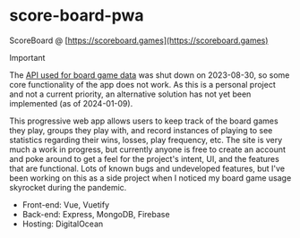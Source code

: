 # score-board-pwa
ScoreBoard @ [https://scoreboard.games](https://scoreboard.games)

> [!Important]
> The [API used for board game data](https://www.boardgameatlas.com/) was shut down on 2023-08-30, so some core functionality of the app does not work. As this is a personal project and not a current priority, an alternative solution has not yet been implemented (as of 2024-01-09).

This progressive web app allows users to keep track of the board games they play, groups they play with, and record instances of playing to see statistics regarding their wins, losses, play frequency, etc. The site is very much a work in progress, but currently anyone is free to create an account and poke around to get a feel for the project's intent, UI, and the features that are functional. Lots of known bugs and undeveloped features, but I've been working on this as a side project when I noticed my board game usage skyrocket during the pandemic.

- Front-end: Vue, Vuetify
- Back-end: Express, MongoDB, Firebase
- Hosting: DigitalOcean
